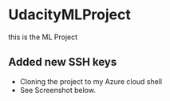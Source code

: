 # UdacityMLProject
this is the ML Project 
## Added new SSH keys 

* Cloning the project to my Azure cloud shell
* See Screenshot below.
